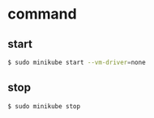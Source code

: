 # command
## start
```bash
$ sudo minikube start --vm-driver=none
```

## stop
```bash
$ sudo minikube stop
```
